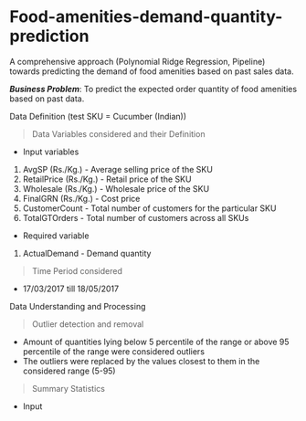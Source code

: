 # Food-amenities-demand-quantity-prediction
A comprehensive approach (Polynomial Ridge Regression, Pipeline) towards predicting the demand of food amenities based on past sales data.

***Business Problem***: To predict the expected order quantity of food amenities based on past data.

Data Definition (test SKU = Cucumber (Indian))
>Data Variables considered and their Definition
* Input variables
1. AvgSP (Rs./Kg.) - Average selling price of the SKU
2. RetailPrice (Rs./Kg.) - Retail price of the SKU
3. Wholesale (Rs./Kg.) - Wholesale price of the SKU
4. FinalGRN (Rs./Kg.) - Cost price
5. CustomerCount - Total number of customers for the particular SKU
6. TotalGTOrders - Total number of customers across all SKUs

* Required variable
1. ActualDemand - Demand quantity

>Time Period considered
* 17/03/2017 till 18/05/2017

Data Understanding and Processing
>Outlier detection and removal
* Amount of quantities lying below 5 percentile of the range or above 95 percentile of the range were considered outliers
* The outliers were replaced by the values closest to them in the considered range (5-95)

>Summary Statistics
* Input
